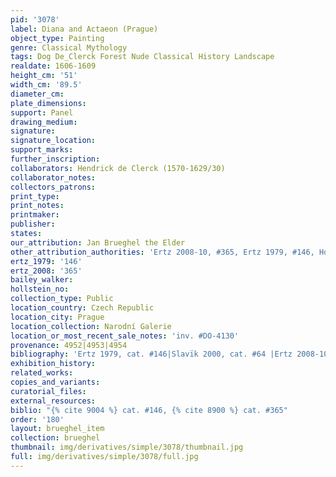 ```yaml
---
pid: '3078'
label: Diana and Actaeon (Prague)
object_type: Painting
genre: Classical Mythology
tags: Dog De_Clerck Forest Nude Classical History Landscape
realdate: 1606-1609
height_cm: '51'
width_cm: '89.5'
diameter_cm: 
plate_dimensions: 
support: Panel
drawing_medium: 
signature: 
signature_location: 
support_marks: 
further_inscription: 
collaborators: Hendrick de Clerck (1570-1629/30)
collaborator_notes: 
collectors_patrons: 
print_type: 
print_notes: 
printmaker: 
publisher: 
states: 
our_attribution: Jan Brueghel the Elder
other_attribution_authorities: 'Ertz 2008-10, #365, Ertz 1979, #146, Honig database'
ertz_1979: '146'
ertz_2008: '365'
bailey_walker: 
hollstein_no: 
collection_type: Public
location_country: Czech Republic
location_city: Prague
location_collection: Narodní Galerie
location_or_most_recent_sale_notes: 'inv. #DO-4130'
provenance: 4952|4953|4954
bibliography: 'Ertz 1979, cat. #146|Slavïk 2000, cat. #64 |Ertz 2008-10, cat. #365'
exhibition_history: 
related_works: 
copies_and_variants: 
curatorial_files: 
external_resources: 
biblio: "{% cite 9004 %} cat. #146, {% cite 8900 %} cat. #365"
order: '180'
layout: brueghel_item
collection: brueghel
thumbnail: img/derivatives/simple/3078/thumbnail.jpg
full: img/derivatives/simple/3078/full.jpg
---
```

